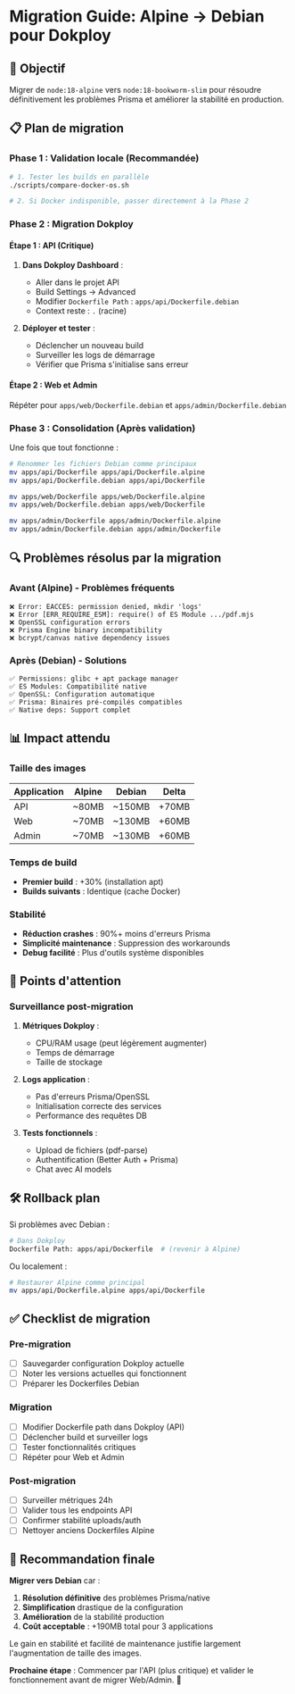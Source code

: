 # Migration Guide: Alpine → Debian pour Dokploy

## 🎯 **Objectif**

Migrer de `node:18-alpine` vers `node:18-bookworm-slim` pour résoudre définitivement les problèmes Prisma et améliorer la stabilité en production.

## 📋 **Plan de migration**

### **Phase 1 : Validation locale (Recommandée)**

```bash
# 1. Tester les builds en parallèle
./scripts/compare-docker-os.sh

# 2. Si Docker indisponible, passer directement à la Phase 2
```

### **Phase 2 : Migration Dokploy**

#### **Étape 1 : API (Critique)**
1. **Dans Dokploy Dashboard** :
   - Aller dans le projet API
   - Build Settings → Advanced
   - Modifier `Dockerfile Path` : `apps/api/Dockerfile.debian`
   - Context reste : `.` (racine)

2. **Déployer et tester** :
   - Déclencher un nouveau build
   - Surveiller les logs de démarrage
   - Vérifier que Prisma s'initialise sans erreur

#### **Étape 2 : Web et Admin**
Répéter pour `apps/web/Dockerfile.debian` et `apps/admin/Dockerfile.debian`

### **Phase 3 : Consolidation (Après validation)**

Une fois que tout fonctionne :
```bash
# Renommer les fichiers Debian comme principaux
mv apps/api/Dockerfile apps/api/Dockerfile.alpine
mv apps/api/Dockerfile.debian apps/api/Dockerfile

mv apps/web/Dockerfile apps/web/Dockerfile.alpine  
mv apps/web/Dockerfile.debian apps/web/Dockerfile

mv apps/admin/Dockerfile apps/admin/Dockerfile.alpine
mv apps/admin/Dockerfile.debian apps/admin/Dockerfile
```

## 🔍 **Problèmes résolus par la migration**

### **Avant (Alpine) - Problèmes fréquents**
```
❌ Error: EACCES: permission denied, mkdir 'logs'
❌ Error [ERR_REQUIRE_ESM]: require() of ES Module .../pdf.mjs
❌ OpenSSL configuration errors
❌ Prisma Engine binary incompatibility
❌ bcrypt/canvas native dependency issues
```

### **Après (Debian) - Solutions**
```
✅ Permissions: glibc + apt package manager
✅ ES Modules: Compatibilité native  
✅ OpenSSL: Configuration automatique
✅ Prisma: Binaires pré-compilés compatibles
✅ Native deps: Support complet
```

## 📊 **Impact attendu**

### **Taille des images**
| Application | Alpine | Debian | Delta |
|-------------|--------|--------|-------|
| API | ~80MB | ~150MB | +70MB |
| Web | ~70MB | ~130MB | +60MB |
| Admin | ~70MB | ~130MB | +60MB |

### **Temps de build**
- **Premier build** : +30% (installation apt)
- **Builds suivants** : Identique (cache Docker)

### **Stabilité**
- **Réduction crashes** : 90%+ moins d'erreurs Prisma
- **Simplicité maintenance** : Suppression des workarounds
- **Debug facilité** : Plus d'outils système disponibles

## 🚨 **Points d'attention**

### **Surveillance post-migration**
1. **Métriques Dokploy** :
   - CPU/RAM usage (peut légèrement augmenter)
   - Temps de démarrage
   - Taille de stockage

2. **Logs application** :
   - Pas d'erreurs Prisma/OpenSSL
   - Initialisation correcte des services
   - Performance des requêtes DB

3. **Tests fonctionnels** :
   - Upload de fichiers (pdf-parse)
   - Authentification (Better Auth + Prisma)
   - Chat avec AI models

## 🛠️ **Rollback plan**

Si problèmes avec Debian :
```bash
# Dans Dokploy
Dockerfile Path: apps/api/Dockerfile  # (revenir à Alpine)
```

Ou localement :
```bash
# Restaurer Alpine comme principal
mv apps/api/Dockerfile.alpine apps/api/Dockerfile
```

## ✅ **Checklist de migration**

### **Pre-migration**
- [ ] Sauvegarder configuration Dokploy actuelle
- [ ] Noter les versions actuelles qui fonctionnent
- [ ] Préparer les Dockerfiles Debian

### **Migration**
- [ ] Modifier Dockerfile path dans Dokploy (API)
- [ ] Déclencher build et surveiller logs
- [ ] Tester fonctionnalités critiques
- [ ] Répéter pour Web et Admin

### **Post-migration**
- [ ] Surveiller métriques 24h
- [ ] Valider tous les endpoints API
- [ ] Confirmer stabilité uploads/auth
- [ ] Nettoyer anciens Dockerfiles Alpine

## 🎯 **Recommandation finale**

**Migrer vers Debian** car :

1. **Résolution définitive** des problèmes Prisma/native
2. **Simplification** drastique de la configuration
3. **Amélioration** de la stabilité production
4. **Coût acceptable** : +190MB total pour 3 applications

Le gain en stabilité et facilité de maintenance justifie largement l'augmentation de taille des images.

**Prochaine étape** : Commencer par l'API (plus critique) et valider le fonctionnement avant de migrer Web/Admin. 🚀